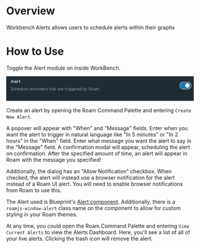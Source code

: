 # Overview

Workbench Alerts allows users to schedule alerts within their graphs

# How to Use

Toggle the Alert module on inside WorkBench.

![](media/toggle-alert.png)

Create an alert by opening the Roam Command Palette and entering `Create New Alert`.

A popover will appear with "When" and "Message" fields. Enter when you want the alert to trigger in natural language like "In 5 minutes" or "In 2 hours" in the "When" field. Enter what message you want the alert to say in the "Message" field. A confirmation modal will appear, scheduling the alert on confirmation. After the specified amount of time, an alert will appear in Roam with the message you specified!

Additionally, the dialog has an "Allow Notification" checkbox. When checked, the alert will instead use a browser notification for the alert instead of a Roam UI alert. You will need to enable browser notifications from Roam to use this.

The Alert used is Blueprint's [Alert component](https://blueprintjs.com/docs/#core/components/alert). Additionally, there is a `roamjs-window-alert` class name on the component to allow for custom styling in your Roam themes.

At any time, you could open the Roam Command Palette and entering `View Current Alerts` to view the Alerts Dashboard. Here, you'll see a list of all of your live alerts. Clicking the trash icon will remove the alert.
